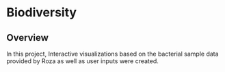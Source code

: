 # Biodiversity
## Overview
In this project, Interactive visualizations based on the bacterial sample data provided by Roza as well as user inputs were created.
